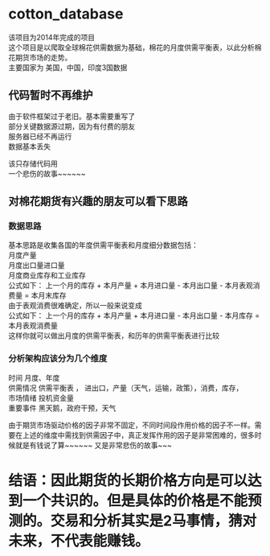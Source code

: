 # cotton_database
该项目为2014年完成的项目  
这个项目是以爬取全球棉花供需数据为基础，棉花的月度供需平衡表，以此分析棉花期货市场的走势。  
主要国家为 美国，中国，印度3国数据

## 代码暂时不再维护
由于软件框架过于老旧。基本需要重写了  
部分关键数据源过期，因为有付费的朋友  
服务器已经不再运行  
数据基本丢失  
  
该只存储代码用  
一个悲伤的故事~~~~~~  


## 对棉花期货有兴趣的朋友可以看下思路

### 数据思路
基本思路是收集各国的年度供需平衡表和月度细分数据包括：  
月度产量  
月度出口量进口量  
月度商业库存和工业库存  
公式如下： 上一个月的库存 + 本月产量 + 本月进口量 - 本月出口量 - 本月表观消费量 = 本月末库存  
由于表观消费很难确定，所以一般来说变成  
公式如下： 上一个月的库存 + 本月产量 + 本月进口量 - 本月出口量 - 本月库存  =   本月表观消费量  
这样你就可以做出月度的供需平衡表，和历年的供需平衡表进行比较  

### 分析架构应该分为几个维度
时间      月度、年度  
供需情况  供需平衡表 ， 进出口，产量（天气，运输，政策），消费，库存，  
市场情绪  投机资金量  
重要事件  黑天鹅，政府干预，天气  
  
由于期货市场驱动价格的因子非常不固定，不同时间段作用价格的因子不一样。需要在上述的维度中需找到供需因子中，真正发挥作用的因子是非常困难的，很多时候就是有钱说了算~~~~~~ 又是非常悲伤的故事~~~
  
# 结语：因此期货的长期价格方向是可以达到一个共识的。但是具体的价格是不能预测的。交易和分析其实是2马事情，猜对未来，不代表能赚钱。

